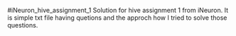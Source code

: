 #iNeuron_hive_assignment_1
Solution for hive assignment 1 from iNeuron. 
It is simple txt file having quetions and the approch how I tried to solve those questions.
